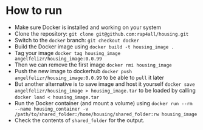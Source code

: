 # How to run

- Make sure Docker is installed and working on your system
- Clone the repository: `git clone git@github.com:rap4all/housing.git`
- Switch to the `docker` branch: `git checkout docker`
- Build the Docker image using `docker build -t housing_image .`
- Tag your image `docker tag housing_image angelfelizr/housing_image:0.0.99`
- Then we can remove the first image `docker rmi housing_image`
- Push the new image to dockerhub `docker push angelfelizr/housing_image:0.0.99` to be able to `pull` it later
- But another alternative is to save image and host it yourself `docker save angelfelizr/housing_image > housing_image.tar` to be loaded by calling `docker load < housing_image.tar`
- Run the Docker container (and mount a volume) using `docker run --rm --name housing_container -v /path/to/shared_folder:/home/housing/shared_folder:rw housing_image`
- Check the contents of `shared_folder` for the output.


